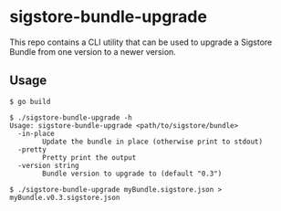 # sigstore-bundle-upgrade

This repo contains a CLI utility that can be used to upgrade a Sigstore Bundle from one version to a newer version.

## Usage

```shell
$ go build

$ ./sigstore-bundle-upgrade -h
Usage: sigstore-bundle-upgrade <path/to/sigstore/bundle>
  -in-place
        Update the bundle in place (otherwise print to stdout)
  -pretty
        Pretty print the output
  -version string
        Bundle version to upgrade to (default "0.3")

$ ./sigstore-bundle-upgrade myBundle.sigstore.json > myBundle.v0.3.sigstore.json
```
